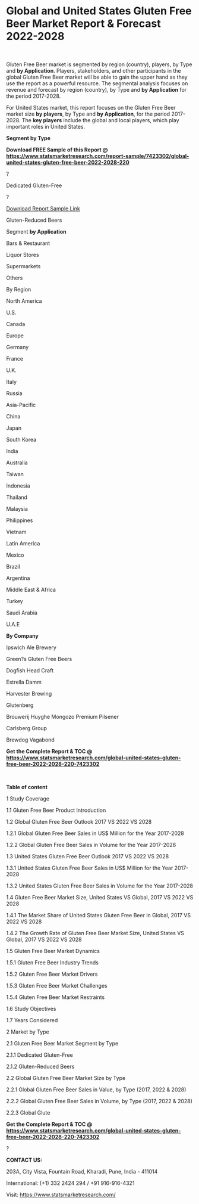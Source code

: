 <h1>Global and United States Gluten Free Beer Market Report & Forecast 2022-2028</h1><br/><p>Gluten Free Beer market is segmented by region (country), players, by Type and <strong>by Application</strong>. Players, stakeholders, and other participants in the global Gluten Free Beer market will be able to gain the upper hand as they use the report as a powerful resource. The segmental analysis focuses on revenue and forecast by region (country), by Type and <strong>by Application</strong> for the period 2017-2028.</p>
 
 
 
 <p>For United States market, this report focuses on the Gluten Free Beer market size <strong>by players</strong>, by Type and <strong>by Application</strong>, for the period 2017-2028. The <strong>key players</strong> include the global and local players, which play important roles in United States.</p>
 
 
 
 <p><strong>Segment by Type</strong></p>
 
 
 
 <div><b>Download FREE Sample of this Report @ <a href="https://www.statsmarketresearch.com/download-free-sample/7423302/global-united-states-gluten-free-beer-2022-2028-220">https://www.statsmarketresearch.com/report-sample/7423302/global-united-states-gluten-free-beer-2022-2028-220</a></b></div>
 
 
 
 <p>? </p>
 
 
 
 <p>Dedicated Gluten-Free</p>
 
 
 
 <p>? </p>
 
 
 
 <p><a href="https://www.statsmarketresearch.com/download-free-sample/7423302/global-united-states-gluten-free-beer-2022-2028-220">Download Report Sample Link</a></p>
 
 
 
 <p>Gluten-Reduced Beers</p>
 
 
 
 <p>Segment <strong>by Application</strong></p>
 
 
 
 <p>Bars & Restaurant</p>
 
 
 
 <p>Liquor Stores</p>
 
 
 
 <p>Supermarkets</p>
 
 
 
 <p>Others</p>
 
 
 
 <p>By Region</p>
 
 
 
 <p>North America</p>
 
 
 
 <p>U.S.</p>
 
 
 
 <p>Canada</p>
 
 
 
 <p>Europe</p>
 
 
 
 <p>Germany</p>
 
 
 
 <p>France</p>
 
 
 
 <p>U.K.</p>
 
 
 
 <p>Italy</p>
 
 
 
 <p>Russia</p>
 
 
 
 <p>Asia-Pacific</p>
 
 
 
 <p>China</p>
 
 
 
 <p>Japan</p>
 
 
 
 <p>South Korea</p>
 
 
 
 <p>India</p>
 
 
 
 <p>Australia</p>
 
 
 
 <p>Taiwan</p>
 
 
 
 <p>Indonesia</p>
 
 
 
 <p>Thailand</p>
 
 
 
 <p>Malaysia</p>
 
 
 
 <p>Philippines</p>
 
 
 
 <p>Vietnam</p>
 
 
 
 <p>Latin America</p>
 
 
 
 <p>Mexico</p>
 
 
 
 <p>Brazil</p>
 
 
 
 <p>Argentina</p>
 
 
 
 <p>Middle East & Africa</p>
 
 
 
 <p>Turkey</p>
 
 
 
 <p>Saudi Arabia</p>
 
 
 
 <p>U.A.E</p>
 
 
 
 <p><strong>By Company</strong></p>
 
 
 
 <p>Ipswich Ale Brewery</p>
 
 
 
 <p>Green?s Gluten Free Beers</p>
 
 
 
 <p>Dogfish Head Craft</p>
 
 
 
 <p>Estrella Damm</p>
 
 
 
 <p>Harvester Brewing</p>
 
 
 
 <p>Glutenberg</p>
 
 
 
 <p>Brouwerij Huyghe Mongozo Premium Pilsener</p>
 
 
 
 <p>Carlsberg Group</p>
 
 
 
 <p>Brewdog Vagabond</p>
 
 
 
 <div><b>Get the Complete Report & TOC @ <a href="https://www.statsmarketresearch.com/global-united-states-gluten-free-beer-2022-2028-220-7423302">https://www.statsmarketresearch.com/global-united-states-gluten-free-beer-2022-2028-220-7423302</a></b></div>
 
 
 
 <p><br />
 
 <b>Table of content</b></p>
 
 
 
 <p>1 Study Coverage<br />
 
 1.1 Gluten Free Beer Product Introduction<br />
 
 1.2 Global Gluten Free Beer Outlook 2017 VS 2022 VS 2028<br />
 
 1.2.1 Global Gluten Free Beer Sales in US$ Million for the Year 2017-2028<br />
 
 1.2.2 Global Gluten Free Beer Sales in Volume for the Year 2017-2028<br />
 
 1.3 United States Gluten Free Beer Outlook 2017 VS 2022 VS 2028<br />
 
 1.3.1 United States Gluten Free Beer Sales in US$ Million for the Year 2017-2028<br />
 
 1.3.2 United States Gluten Free Beer Sales in Volume for the Year 2017-2028<br />
 
 1.4 Gluten Free Beer Market Size, United States VS Global, 2017 VS 2022 VS 2028<br />
 
 1.4.1 The Market Share of United States Gluten Free Beer in Global, 2017 VS 2022 VS 2028<br />
 
 1.4.2 The Growth Rate of Gluten Free Beer Market Size, United States VS Global, 2017 VS 2022 VS 2028<br />
 
 1.5 Gluten Free Beer Market Dynamics<br />
 
 1.5.1 Gluten Free Beer Industry Trends<br />
 
 1.5.2 Gluten Free Beer Market Drivers<br />
 
 1.5.3 Gluten Free Beer Market Challenges<br />
 
 1.5.4 Gluten Free Beer Market Restraints<br />
 
 1.6 Study Objectives<br />
 
 1.7 Years Considered<br />
 
 2 Market by Type<br />
 
 2.1 Gluten Free Beer Market Segment by Type<br />
 
 2.1.1 Dedicated Gluten-Free<br />
 
 2.1.2 Gluten-Reduced Beers<br />
 
 2.2 Global Gluten Free Beer Market Size by Type<br />
 
 2.2.1 Global Gluten Free Beer Sales in Value, by Type (2017, 2022 & 2028)<br />
 
 2.2.2 Global Gluten Free Beer Sales in Volume, by Type (2017, 2022 & 2028)<br />
 
 2.2.3 Global Glute</p>
 
 
 
 <div><b>Get the Complete Report & TOC @ <a href="https://www.statsmarketresearch.com/global-united-states-gluten-free-beer-2022-2028-220-7423302">https://www.statsmarketresearch.com/global-united-states-gluten-free-beer-2022-2028-220-7423302</a></b></div>
 
 
 
 <p>? </p>
 
 
 
 <p><b>CONTACT US:</b><br />
 
 203A, City Vista, Fountain Road, Kharadi, Pune, India - 411014<br />
 
 International: (+1) 332 2424 294 / +91 916-916-4321<br />
 
 Visit: <a href="https://www.statsmarketresearch.com/">https://www.statsmarketresearch.com/</a></p>